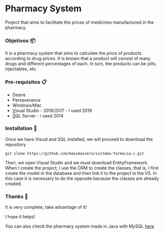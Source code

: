 # Pharmacy System

Project that aims to facilitate the prices of medicines manufactured in the pharmacy.



### Objetivos 📦

It is a pharmacy system that aims to calculate the price of products according to drug prices. It is known that a product will consist of many drugs and different percentages of each.
In turn, the products can be pills, injectables, etc.


### Pre-requisitos 📋

* Desire
* Perseverance
* Windows/Mac
* [V](https://visualstudio.microsoft.com/es/)isual Studio - 2019/2017 - i used 2019
* [S](https://www.microsoft.com/es-es/sql-server/sql-server-downloads)QL Server - i used 2014


### Installation 🔧

Once we have Visual and SQL installed, we will proceed to download the repository

```
git clone https://github.com/maximainero/sistema-farmacia-c.git
```

Then, we open Visual Studio and we must download EntityFramework. When I create the project, I use the ORM to create the classes, that is, I first create the model in the database and then link it to the project in the VS. In this case it is necessary to do the opposite because the classes are already created.


### Thanks 🎁

It is very complete, take advantage of it!

I hope it helps!

You can also check the pharmacy system made in Java with MySQL [here](https://github.com/maximainero/sistema-farmacia.git)
